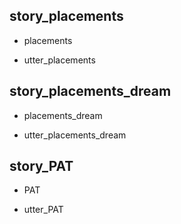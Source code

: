 ## story_placements
* placements
 - utter_placements
 
## story_placements_dream
* placements_dream
 - utter_placements_dream

## story_PAT
* PAT
 - utter_PAT
 
